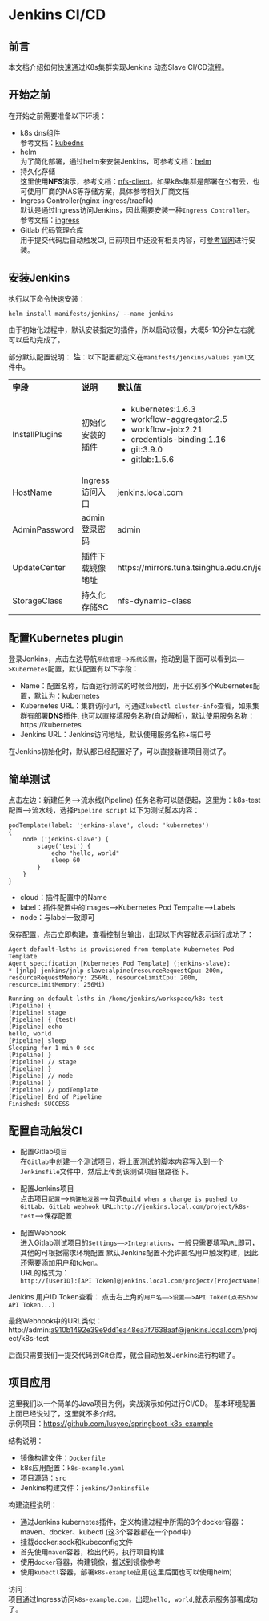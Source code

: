 # Jenkins CI/CD

## 前言
本文档介绍如何快速通过K8s集群实现Jenkins 动态Slave CI/CD流程。

## 开始之前
在开始之前需要准备以下环境：
- k8s dns组件  
参考文档：[kubedns](kubedns.md)
- helm  
为了简化部署，通过helm来安装Jenkins，可参考文档：[helm](helm.md)
- 持久化存储  
这里使用**NFS**演示，参考文档：[nfs-client](nfs-client.md)。如果k8s集群是部署在公有云，也可使用厂商的NAS等存储方案，具体参考相关厂商文档
- Ingress Controller(nginx-ingress/traefik)  
默认是通过Ingress访问Jenkins，因此需要安装一种`Ingress Controller`。参考文档：[ingress](ingress.md)
- Gitlab 代码管理仓库  
用于提交代码后自动触发CI, 目前项目中还没有相关内容，可[参考官网](https://about.gitlab.com/installation/)进行安装。

## 安装Jenkins
执行以下命令快速安装：
```
helm install manifests/jenkins/ --name jenkins
```
由于初始化过程中，默认安装指定的插件，所以启动较慢，大概5-10分钟左右就可以启动完成了。  

部分默认配置说明：
**注**：以下配置都定义在`manifests/jenkins/values.yaml`文件中。
<table border="0">
    <tr>
        <td><b>字段</b></td>
        <td><b>说明</b></td>
        <td><b>默认值</b></td>
    </tr>
    <tr>
        <td>InstallPlugins</td>
        <td>初始化安装的插件</td>
        <td>
            <ul>
                <li>kubernetes:1.6.3</li>
                <li>workflow-aggregator:2.5</li>
                <li>workflow-job:2.21</li>
                <li>credentials-binding:1.16</li>
                <li>git:3.9.0</li>
                <li>gitlab:1.5.6</li>
            </ul>
        </td>
    </tr>
    <tr>
        <td>HostName</td>
        <td>Ingress访问入口</td>
        <td>jenkins.local.com</td>
    </tr>
    <tr>
        <td>AdminPassword</td>
        <td>admin登录密码</td>
        <td>admin</td>
    </tr>
    <tr>
        <td>UpdateCenter</td>
        <td>插件下载镜像地址</td>
        <td>https://mirrors.tuna.tsinghua.edu.cn/jenkins</td>
    </tr>
    <tr>
        <td>StorageClass</td>
        <td>持久化存储SC</td>
        <td>nfs-dynamic-class</td>
    </tr>
</table>


## 配置Kubernetes plugin
登录Jenkins，点击左边导航`系统管理`——>`系统设置`，拖动到最下面可以看到`云——>Kubernetes`配置，默认配置有以下字段：  

- Name：配置名称，后面运行测试的时候会用到，用于区别多个Kubernetes配置，默认为：kubernetes
- Kubernetes URL：集群访问url，可通过`kubectl cluster-info`查看，如果集群有部署**DNS**插件, 也可以直接填服务名称(自动解析)，默认使用服务名称：https://kubernetes
- Jenkins URL：Jenkins访问地址，默认使用服务名称+端口号

在Jenkins初始化时，默认都已经配置好了，可以直接新建项目测试了。

## 简单测试
点击左边：新建任务——>流水线(Pipeline)
任务名称可以随便起，这里为：k8s-test
配置——>流水线，选择`Pipeline script`
以下为测试脚本内容：
```
podTemplate(label: 'jenkins-slave', cloud: 'kubernetes')
{
    node ('jenkins-slave') {
        stage('test') {
            echo "hello, world"
            sleep 60
        }
    }
}
```

- cloud：插件配置中的Name
- label：插件配置中的Images——>Kubernetes Pod Tempalte——>Labels
- node：与label一致即可

保存配置，点击立即构建，查看控制台输出，出现以下内容就表示运行成功了：
```
Agent default-lsths is provisioned from template Kubernetes Pod Template
Agent specification [Kubernetes Pod Template] (jenkins-slave): 
* [jnlp] jenkins/jnlp-slave:alpine(resourceRequestCpu: 200m, resourceRequestMemory: 256Mi, resourceLimitCpu: 200m, resourceLimitMemory: 256Mi)

Running on default-lsths in /home/jenkins/workspace/k8s-test
[Pipeline] {
[Pipeline] stage
[Pipeline] { (test)
[Pipeline] echo
hello, world
[Pipeline] sleep
Sleeping for 1 min 0 sec
[Pipeline] }
[Pipeline] // stage
[Pipeline] }
[Pipeline] // node
[Pipeline] }
[Pipeline] // podTemplate
[Pipeline] End of Pipeline
Finished: SUCCESS
```


## 配置自动触发CI

- 配置Gitlab项目  
在`Gitlab`中创建一个测试项目，将上面测试的脚本内容写入到一个`Jenkinsfile`文件中，然后上传到该测试项目根路径下。

- 配置Jenkins项目  
点击项目`配置`——>`构建触发器`——>勾选`Build when a change is pushed to GitLab. GitLab webhook URL:http://jenkins.local.com/project/k8s-test`——>保存配置

- 配置Webhook  
进入Gitlab测试项目的`Settings——>Integrations`，一般只需要填写`URL`即可，其他的可根据需求环境配置
默认Jenkins配置不允许匿名用户触发构建，因此还需要添加用户和token。  
URL的格式为：  
`http://[UserID]:[API Token]@jenkins.local.com/project/[ProjectName]`

Jenkins 用户ID Token查看：
点击右上角的`用户名——>设置——>API Token(点击Show API Token...)`

最终Webhook中的URL类似：
http://admin:a910b1492e39e9dd1ea48ea7f7638aaf@jenkins.local.com/project/k8s-test

后面只需要我们一提交代码到Git仓库，就会自动触发Jenkins进行构建了。

## 项目应用
这里我们以一个简单的Java项目为例，实战演示如何进行CI/CD。
基本环境配置上面已经说过了，这里就不多介绍。  
示例项目：https://github.com/lusyoe/springboot-k8s-example

结构说明：
- 镜像构建文件：`Dockerfile`
- k8s应用配置：`k8s-example.yaml`
- 项目源码：`src`
- Jenkins构建文件：`jenkins/Jenkinsfile`

构建流程说明：
- 通过Jenkins kubernetes插件，定义构建过程中所需的3个docker容器：maven、docker、kubectl (这3个容器都在一个pod中)
- 挂载docker.sock和kubeconfig文件
- 首先使用`maven`容器，检出代码，执行项目构建
- 使用`docker`容器，构建镜像，推送到镜像参考
- 使用`kubectl`容器，部署`k8s-example`应用(这里后面也可以使用helm)

访问：  
项目通过Ingress访问`k8s-example.com`，出现`hello, world`,就表示服务部署成功了。